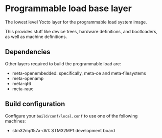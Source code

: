 # Programmable load base layer
The lowest level Yocto layer for the programmable load system image.

This provides stuff like device trees, hardware definitions, and bootloaders, as well as machine definitions.

## Dependencies
Other layers required to build the programmable load are:

- meta-openembedded: specifically, meta-oe and meta-filesystems
- meta-openamp
- meta-qt6
- meta-rauc

## Build configuration
Configure your `build/conf/local.conf` to use one of the following machines:

- stm32mp157a-dk1: STM32MP1 development board
